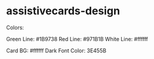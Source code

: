 # assistivecards-design


Colors:

Green Line: #1B9738
Red Line: #971B1B
White Line: #ffffff

Card BG: #ffffff
Dark Font Color: 3E455B
